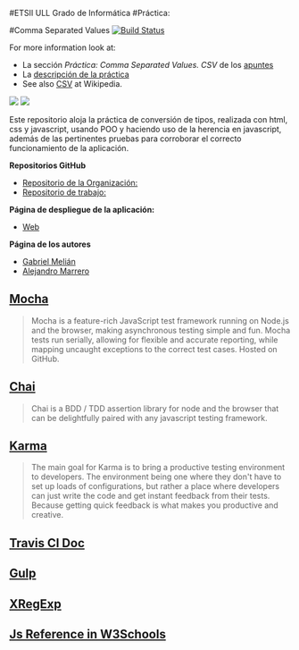 #ETSII ULL Grado de Informática
#Práctica:

#Comma Separated Values [![Build Status](https://travis-ci.org/marreA/localstorage-jquery-underscore-express-sass-heroku-ga.svg?branch=master)](https://travis-ci.org/marreA/localstorage-jquery-underscore-express-sass-heroku-ga)

For more information look at:

* La sección *Práctica: Comma Separated Values. CSV* de los [apuntes](http://crguezl.github.io/pl-html/node11.html)
* La [descripción de la práctica](https://casianorodriguezleon.gitbooks.io/pl1516/content/practicas/csv.html)
* See also [CSV](http://en.wikipedia.org/wiki/Comma-separated_values) at Wikipedia.

![](https://karma-runner.github.io/assets/img/banner.png)
![](https://cdn.travis-ci.org/images/travis-mascot-150-3791701416eeee8479e23fe4bb7edf4f.png)


Este repositorio aloja la práctica de conversión de tipos, realizada con html, css y javascript, usando POO y haciendo uso de la herencia en javascript, además de las pertinentes pruebas para corroborar el correcto funcionamiento de la aplicación.


**Repositorios GitHub**
* [Repositorio de la Organización:](https://github.com/ULL-ESIT-GRADOII-PL/localstorage-jquery-underscore-express-sass-heroku-ga.git)
* [Repositorio de trabajo: ](https://github.com/marreA/localstorage-jquery-underscore-express-sass-heroku-ga.git)

**Página de despliegue de la aplicación:**
* [Web](https://localstorage-alejandroygabriel.herokuapp.com/)

**Página de los autores**

* [Gabriel Melián](https://alu0100819786.github.io)
* [Alejandro Marrero](https://marreA.github.io/)

## [Mocha](https://mochajs.org/)
>Mocha is a feature-rich JavaScript test framework running on Node.js and the browser, making asynchronous testing simple and fun. Mocha tests run serially, allowing for flexible and accurate reporting, while mapping uncaught exceptions to the correct test cases. Hosted on GitHub.

## [Chai](http://chaijs.com/)
>Chai is a BDD / TDD assertion library for node and the browser that can be delightfully paired with any javascript testing framework.

## [Karma](https://karma-runner.github.io/0.13/index.html)
>The main goal for Karma is to bring a productive testing environment to developers. The environment being one where they don't have to set up loads of configurations, but rather a place where developers can just write the code and get instant feedback from their tests. Because getting quick feedback is what makes you productive and creative.

## [Travis CI Doc](https://docs.travis-ci.com/)
## [Gulp](http://gulpjs.com/)

## [XRegExp](http://xregexp.com/)

## [Js Reference in W3Schools](http://www.w3schools.com/js/)
